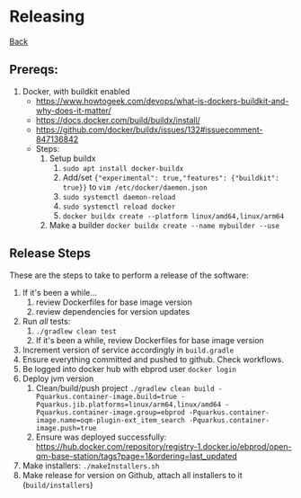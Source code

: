 # Releasing

[Back](../README.md)

## Prereqs:

1. Docker, with buildkit enabled
    - https://www.howtogeek.com/devops/what-is-dockers-buildkit-and-why-does-it-matter/
    - https://docs.docker.com/build/buildx/install/
    - https://github.com/docker/buildx/issues/132#issuecomment-847136842
    - Steps:
        1. Setup buildx
            1. `sudo apt install docker-buildx`
            2. Add/set `{"experimental": true,"features": {"buildkit": true}}` to `vim /etc/docker/daemon.json`
            2. `sudo systemctl daemon-reload`
            2. `sudo systemctl reload docker`
            1. `docker buildx create --platform linux/amd64,linux/arm64`
        2. Make a builder `docker buildx create --name mybuilder --use`

## Release Steps

These are the steps to take to perform a release of the software:

1. If it's been a while...
    1. review Dockerfiles for base image version
    2. review dependencies for version updates
2. Run _all_ tests:
    1. `./gradlew clean test`
    2. If it's been a while, review Dockerfiles for base image version
3. Increment version of service accordingly in `build.gradle`
4. Ensure everything committed and pushed to github. Check workflows.
5. Be logged into docker hub with ebprod user `docker login`
6. Deploy jvm version
    1. Clean/build/push project `./gradlew clean build -Pquarkus.container-image.build=true -Pquarkus.jib.platforms=linux/arm64,linux/amd64 -Pquarkus.container-image.group=ebprod -Pquarkus.container-image.name=oqm-plugin-ext_item_search -Pquarkus.container-image.push=true`
    2. Ensure was deployed successfully: https://hub.docker.com/repository/registry-1.docker.io/ebprod/open-qm-base-station/tags?page=1&ordering=last_updated
7. Make installers: `./makeInstallers.sh`
8. Make release for version on Github, attach all installers to it (`build/installers`)